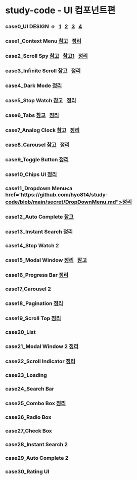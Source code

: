 # study-code - UI 컴포넌트편
### case0_UI DESIGN => &nbsp; <a href='https://react.semantic-ui.com/augmentation'>1</a> &nbsp; <a href='https://react-bootstrap.github.io/components/alerts/'>2</a> &nbsp; <a href='https://material-ui.com/getting-started/installation/'>3</a> &nbsp; <a href='https://ant.design/components/overview/'>4</a>
### case1_Context Menu <a href='https://github.com/mannue/study/tree/css/fastCampus/secretCode/case1_context_menu'>참고</a> &nbsp; <a href='https://github.com/hyo814/study-code/blob/main/secret/ContextMenu.md'>정리</a>
### case2_Scroll Spy <a href='https://github.com/mannue/study/blob/css/fastCampus/secretCode/case2_scroll_spy/memo.md'>참고</a> &nbsp; <a href='https://codesandbox.io/s/github/leighhalliday/demo-infinite-scroll/tree/master/?file=/src/WithContext.js'>참고1</a> &nbsp; <a href="https://github.com/hyo814/study-code/blob/main/secret/ScrollSpy.md">정리</a>
### case3_Infinite Scroll <a href='https://github.com/mannue/study/blob/css/fastCampus/secretCode/case3_InfiniteScroll/memo.md'>참고</a> &nbsp; <a href="https://github.com/hyo814/study-code/blob/main/secret/InfinityScroll.md">정리</a>
### case4_Dark Mode <a href='https://github.com/hyo814/study-code/blob/main/secret/Darkmode.md'>정리</a>
### case5_Stop Watch <a href='https://www.notion.so/case-5-02a54e58c9894ca6ac576282853cde1d'>참고</a> &nbsp; <a href="https://github.com/hyo814/study-code/blob/main/secret/StopWatch.md">정리</a>
### case6_Tabs <a href='https://www.notion.so/Case6-Tabs-5662b3ab5ce54aacb96a0172097ef2c0'>참고</a> &nbsp; <a href="https://github.com/hyo814/study-code/blob/main/secret/Tab.md">정리</a>
### case7_Analog Clock <a href="https://github.com/mannue/study/blob/css/fastCampus/secretCode/case7_analog_clock/memo.md">참고</a> &nbsp;  <a href='https://github.com/hyo814/study-code/blob/main/secret/Analog_Clock.md'>정리</a>
### case8_Carousel <a href="https://github.com/hsw0905/study/tree/main/javascript/carousel">참고</a> &nbsp; <a href="https://github.com/hyo814/study-code/blob/main/secret/Carousel.md">정리</a>
### case9_Toggle Button <a href='https://github.com/hyo814/study-code/blob/main/secret/Togglebutton.md'>정리</a>
### case10_Chips UI <a href="https://github.com/hyo814/study-code/blob/main/secret/Chips_UI.md">정리</a>
### case11_Dropdown Menu<a href='https://github.com/hyo814/study-code/blob/main/secret/DropDownMenu.md">정리</a>
### case12_Auto Complete <a href='https://github.com/mannue/study/blob/css/fastCampus/secretCode/case12_auto_complete/memo.md'>참고</a>
### case13_Instant Search <a href='https://github.com/hyo814/study-code/edit/main/secret/Instant_Search.md'>정리</a>
### case14_Stop Watch 2
### case15_Modal Window <a href='https://github.com/hyo814/study-code/blob/main/secret/Modal.md'>정리</a> &nbsp; <a href="https://github.com/mannue/study/blob/css/fastCampus/secretCode/case15_modal_window/memo.md">참고</a>
### case16_Progress Bar <a href='https://github.com/hyo814/study-code/blob/main/secret/ProgressBar.md'>정리</a>
### case17_Carousel 2
### case18_Pagination <a href='https://github.com/hyo814/study-code/blob/main/secret/Pagination.md'>정리</a>
### case19_Scroll Top <a href='https://github.com/hyo814/study-code/blob/main/secret/Scrolltop.md'>정리</a>
### case20_List
### case21_Modal Window 2 <a href='https://github.com/hyo814/study-code/blob/main/secret/Modal2.md'>정리</a>
### case22_Scroll Indicator <a href='https://github.com/hyo814/study-code/blob/main/secret/ScrollIndicator.md'>정리</a>
### case23_Loading
### case24_Search Bar
### case25_Combo Box <a href="https://github.com/hyo814/study-code/blob/main/secret/ComboBox.md">정리</a>
### case26_Radio Box
### case27_Check Box
### case28_Instant Search 2
### case29_Auto Complete 2
### case30_Rating UI
